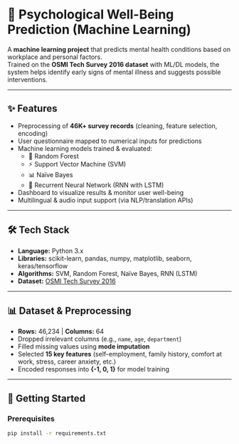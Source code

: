 # 🧠 Psychological Well-Being Prediction (Machine Learning)

A **machine learning project** that predicts mental health conditions based on workplace and personal factors.  
Trained on the **OSMI Tech Survey 2016 dataset** with ML/DL models, the system helps identify early signs of mental illness and suggests possible interventions.  

---

## ✨ Features
- Preprocessing of **46K+ survey records** (cleaning, feature selection, encoding)  
- User questionnaire mapped to numerical inputs for predictions  
- Machine learning models trained & evaluated:  
  - 🌲 Random Forest  
  - ⚡ Support Vector Machine (SVM)  
  - 📊 Naïve Bayes  
  - 🧮 Recurrent Neural Network (RNN with LSTM)  
- Dashboard to visualize results & monitor user well-being  
- Multilingual & audio input support (via NLP/translation APIs)  

---

## 🛠 Tech Stack
- **Language:** Python 3.x  
- **Libraries:** scikit-learn, pandas, numpy, matplotlib, seaborn, keras/tensorflow  
- **Algorithms:** SVM, Random Forest, Naïve Bayes, RNN (LSTM)  
- **Dataset:** [OSMI Tech Survey 2016](https://www.kaggle.com/datasets/osmi/mental-health-in-tech-survey)  

---

## 📊 Dataset & Preprocessing
- **Rows:** 46,234 | **Columns:** 64  
- Dropped irrelevant columns (e.g., `name`, `age`, `department`)  
- Filled missing values using **mode imputation**  
- Selected **15 key features** (self-employment, family history, comfort at work, stress, career anxiety, etc.)  
- Encoded responses into **{-1, 0, 1}** for model training  

---

## 🚀 Getting Started

### Prerequisites
```bash
pip install -r requirements.txt


